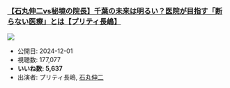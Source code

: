 ### [【石丸伸二vs秘境の院長】千葉の未来は明るい？医院が目指す「断らない医療」とは【プリティ長嶋】](https://www.youtube.com/watch?v=sSC7dELMZXY)
[![](https://img.youtube.com/vi/sSC7dELMZXY/hqdefault.jpg)](https://www.youtube.com/watch?v=sSC7dELMZXY)
-   公開日: 2024-12-01
-   視聴数: 177,077
-   **いいね数: 5,637**
-   出演者: プリティ長嶋, [石丸伸二](/rehacq_fan/people/石丸伸二 "wikilink")
